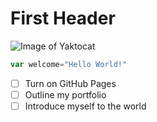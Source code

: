 # First Header
![Image of Yaktocat](https://octodex.github.com/images/yaktocat.png)
```javascript
var welcome="Hello World!"
```
- [ ] Turn on GitHub Pages
- [ ] Outline my portfolio
- [ ] Introduce myself to the world
